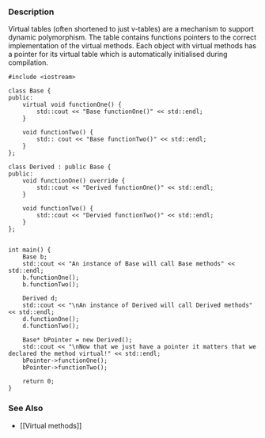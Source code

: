 ### Description
Virtual tables (often shortened to just v-tables) are a mechanism to support dynamic polymorphism. The table contains functions pointers to the correct implementation of the virtual methods. Each object with virtual methods has a pointer for its virtual table which is automatically initialised during compilation.

```run-cpp
#include <iostream>

class Base {
public:
	virtual void functionOne() {
		std::cout << "Base functionOne()" << std::endl;
	}
	
	void functionTwo() {
		std:: cout << "Base functionTwo()" << std::endl;
	}
};

class Derived : public Base {
public:
	void functionOne() override {
		std::cout << "Derived functionOne()" << std::endl;
	}
	
	void functionTwo() {
		std::cout << "Dervied functionTwo()" << std::endl;
	}
};


int main() {
	Base b;
	std::cout << "An instance of Base will call Base methods" << std::endl;
	b.functionOne();
	b.functionTwo();
	
	Derived d;
	std::cout << "\nAn instance of Derived will call Derived methods" << std::endl;
	d.functionOne();
	d.functionTwo();
	
	Base* bPointer = new Derived();
	std::cout << "\nNow that we just have a pointer it matters that we declared the method virtual!" << std::endl;
	bPointer->functionOne();
	bPointer->functionTwo();
	
	return 0;
}

```

### See Also
* [[Virtual methods]]